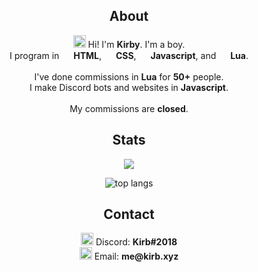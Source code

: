 <h2 align="center">About</h2>
<p align="center"><img width="20px" src="https://emoji.gg/assets/emoji/2112_wave_animated.gif"> Hi! I'm <b>Kirby</b>. I'm a boy.<br>I program in <img src="https://d2eip9sf3oo6c2.cloudfront.net/tags/images/000/000/184/full/html5.png" width="15px"> <b>HTML</b>, <img src="https://storagemisellf.blob.core.windows.net/images/logo/skills/css-logo.png" width="15px"> <b>CSS</b>, <img src="https://cdn.icon-icons.com/icons2/2108/PNG/512/javascript_icon_130900.png" width="15px"> <b>Javascript</b>, and <img src="https://upload.wikimedia.org/wikipedia/commons/thumb/c/cf/Lua-Logo.svg/1200px-Lua-Logo.svg.png" width="15px"> <b>Lua</b>.<br><br>I've done commissions in <b>Lua</b> for  <b>50+</b> people.<br>
I make Discord bots and websites in <b>Javascript</b>.<br><br>My commissions are <b>closed</b>.
<h2 align="center">Stats</h2>
<p align="center"><img src="https://github-readme-stats.vercel.app/api?username=pupppy44&theme=tokyonight"><br><p align="center"><img src="https://github-readme-stats.vercel.app/api/top-langs/?username=pupppy44&langs_count=150&theme=tokyonight&layout=compact" alt="top langs" /></p></p>
<h2 align="center">Contact</h2>
<p align="center"><img src="https://cdn4.iconfinder.com/data/icons/logos-and-brands/512/91_Discord_logo_logos-512.png" width="20px"> Discord: <b>Kirb#2018</label></b><br><img src="https://techcommunity.microsoft.com/t5/image/serverpage/image-id/172206i70472167E79B9D0F?v=1.0" width="20px"> Email: <b>me@kirb.xyz</b></p>
